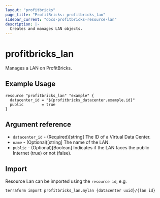```yaml
---
layout: "profitbricks"
page_title: "ProfitBricks: profitbricks_lan"
sidebar_current: "docs-profitbricks-resource-lan"
description: |-
  Creates and manages LAN objects.
---
```


# profitbricks\_lan

Manages a LAN on ProfitBricks.

## Example Usage

```hcl
resource "profitbricks_lan" "example" {
  datacenter_id = "${profitbricks_datacenter.example.id}"
  public        = true
}
```

## Argument reference

* `datacenter_id` - (Required)[string] The ID of a Virtual Data Center.
* `name` - (Optional)[string] The name of the LAN.
* `public` - (Optional)[Boolean] Indicates if the LAN faces the public Internet (true) or not (false).

## Import

Resource Lan can be imported using the `resource id`, e.g.

```shell
terraform import profitbricks_lan.mylan {datacenter uuid}/{lan id}
```
